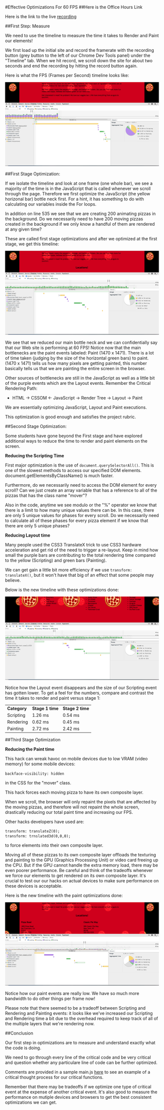 #Effective Optimizations For 60 FPS 
##Here is the Office Hours Link

Here is the link to the live [recording](https://plus.google.com/events/c8eah6f0d0t9eretebpm7dqi0ok)

##First Step: Measure

We need to use the timeline to measure the time it takes to Render and Paint our elements!

We first load up the initial site and record the framerate with the recording button (grey button to the left of our Chrome Dev Tools panel) under the "Timeline" tab. When we hit record, we scroll down the site for about two seconds and end the recording by hitting the record button again.

Here is what the FPS (Frames per Second) timeline looks like:

![image](initial_timeline.png)

##First Stage Optimization:

If we isolate the timeline and look at one frame (one whole bar), we see a majority of the time is in the JavaScript that is called whenever we scroll through the page. Therefore we first optimize the JavaScript (the yellow horizonal bar) bottle neck first. For a hint, it has something to do with calculating our variables inside the For loops.

In addition on line 535 we see that we are creating 200 animating pizzas in the background. Do we necessarily need to have 200 moving pizzas created in the background if we only know a handful of them are rendered at any given time?

These are called first stage optimizations and after we optimized at the first stage, we get this timeline:

![image](stage1_timeline.png)

We see that we reduced our main bottle neck and we can confidentially say that our Web site is performing at 60 FPS! Notice now that the main bottlenecks are the paint events labeled: Paint (1470 x 1471). There is a lot of time taken (judging  by the size of the horizontal green bars) to paint. (1470 x 1471) tells us how many pixels are getting painted, this number basically tells us that we are painting the entire screen in the browser.

Other sources of bottlenecks are still in the JavaScript as well as a little bit of the purple events which are the Layout events. Remember the Critical Rendering Path:

* HTML -> CSSOM <- JavaScript -> Render Tree -> Layout -> Paint

We are essentially optimizing JavaScript, Layout and Paint executions.

This optimization is good enough and satisfies the project rubric.

##Second Stage Optimization:

Some students have gone beyond the First stage and have explored additional ways to reduce the time to render and paint elements on the screen.

**Reducing the Scripting Time**

First major optimization is the use of `document.querySelectorAll()`. This is one of the slowest methods to access our specified DOM elements. document.getElementsByClassName() is much faster.

Furthermore, do we necessarily need to access the DOM element for every scroll? Can we just create an array variable that has a reference to all of the pizzas that has the class name "mover"?

Also in the code, anytime we see modulo or the "%" operator we know that there is a limit to how many unique values there can be. In this case, there are only 5 unique values for phases for every scroll. Do we necessarily need to calculate all of these phases for every pizza element if we know that there are only 5 unique phases?

**Reducing Layout time**

Many people used the CSS3 TranslateX trick to use CSS3 hardware acceleration and get rid of the need to trigger a re-layout. Keep in mind how small the purple bars are contributing to the total rendering time compared to the yellow (Scripting) and green bars (Painting). 

We can get gain a little bit more efficiency if we use `transform: translateX()`, but it won't have that big of an effect that some people may believe.

Below is the new timeline with these optimizations done:

![image](stage2_timeline.png)

Notice how the Layout event disappears and the size of our Scripting event has gotten lower. To get a feel for the numbers, compare and contrast the time it takes to render and paint versus stage 1:

<table>
<tr>
  <td><b>Category</b></td>
  <td><b>Stage 1 time</b></td>
  <td><b>Stage 2 time</b></td>
</tr>
<tr>
  <td>Scripting</td>
  <td>1.26 ms</td>
  <td>0.54 ms</td>
</tr>
<tr>
  <td>Rendering</td>
  <td>0.62 ms</td>
  <td>0.45 ms</td>
</tr>
<tr>
  <td>Painting</td>
  <td>2.72 ms</td>
  <td>2.42 ms</td>
</tr>
</table>

##Third Stage Optimization

**Reducing the Paint time**

This hack can wreak havoc on mobile devices due to low VRAM (video memory) for some mobile devices:

`backface-visibility: hidden`

in the CSS for the "mover" class.

This hack forces each moving pizza to have its own composite layer.

When we scroll, the browser will only repaint the pixels that are affected by the moving pizzas, and therefore will not repaint the whole screen, drastically reducing our total paint time and increasing our FPS.

Other hacks developers have used are:

```
transform: translateZ(0);
transform: trnslated3d(0,0,0);
```

to force elements into their own composite layer.

Moving all of these pizzas to its own composite layer offloads the texturing and painting to the GPU (Graphics Processing Unit) or video card freeing up the CPU. But if the GPU cannot handle the extra memory load, there may be even poorer performance. Be careful and think of the tradeoffs whenever we force our elements to get rendered on its own composite layer. It's crucial to test our our hacks on actual devices to make sure performance on these devices is acceptable.

Here is the new timeline with the paint optimizations done:

![image](stage3_timeline.png)

Notice how our paint events are really low. We have so much more bandwidth to do other things per frame now!

Please note that there seemed to be a tradeoff between Scripting and Rendering and Painting events: it looks like we've increased our Scripting and Rendering time a bit due to the overhead required to keep track of all of the multiple layers that we're rendering now.

##Conclusion

Our first step in optimizations are to measure and understand exactly what the code is doing.

We need to go through every line of the critical code and be very critical and question whether any particulare line of code can be further optimized.

Comments are provided in a sample main.js [here](main.js) to see an example of a critical thought process for our critical functions.

Remember that there may be tradeoffs if we optimize one type of critical event at the expense of another critical event. It's also good to measure the performance on mutiple devices and browsers to get the best consistent optimizations we can get.